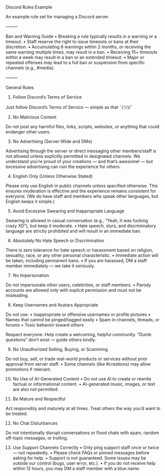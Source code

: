 Discord Rules Example

An example rule set for managing a Discord server.

⸻

Ban and Warning Guide
	•	Breaking a rule typically results in a warning or a timeout.
	•	Staff reserve the right to issue timeouts or bans at their discretion.
	•	Accumulating 6 warnings within 2 months, or receiving the same warning multiple times, may result in a ban.
	•	Receiving 15+ timeouts within a week may result in a ban or an extended timeout.
	•	Major or repeated offenses may lead to a full ban or suspension from specific channels (e.g., #media).

⸻

General Rules

1. Follow Discord’s Terms of Service

Just follow Discord’s Terms of Service — simple as that ¯\(ツ)/¯

2. No Malicious Content

Do not post any harmful files, links, scripts, websites, or anything that could endanger other users.

3. No Advertising (Server-Wide and DMs)

Advertising through the server or direct messaging other members/staff is not allowed unless explicitly permitted in designated channels.
We understand you’re proud of your creations — and that’s awesome! — but excessive advertising can ruin the experience for others.

4. English Only (Unless Otherwise Stated)

Please only use English in public channels unless specified otherwise.
This ensures moderation is effective and the experience remains consistent for everyone.
(We do have staff and members who speak other languages, but English keeps it simple.)

5. Avoid Excessive Swearing and Inappropriate Language

Swearing is allowed in casual conversation (e.g., “Yeah, it was fucking crazy XD”), but keep it moderate.
	•	Hate speech, slurs, and discriminatory language are strictly prohibited and will result in an immediate ban.

6. Absolutely No Hate Speech or Discrimination

There is zero tolerance for hate speech or harassment based on religion, sexuality, race, or any other personal characteristic.
	•	Immediate action will be taken, including permanent bans.
	•	If you are harassed, DM a staff member immediately — we take it seriously.

7. No Impersonation

Do not impersonate other users, celebrities, or staff members.
	•	Parody accounts are allowed only with explicit permission and must not be misleading.

8. Keep Usernames and Avatars Appropriate

Do not use:
	•	Inappropriate or offensive usernames or profile pictures
	•	Names that cannot be pinged/tagged easily
	•	Spam in channels, threads, or forums
	•	Toxic behavior toward others

Respect everyone. Help create a welcoming, helpful community. “Dumb questions” don’t exist — guide others kindly.

9. No Unauthorized Selling, Buying, or Scamming

Do not buy, sell, or trade real-world products or services without prior approval from server staff.
	•	Some channels (like #creations) may allow promotions if relevant.

10. No Use of AI-Generated Content
	•	Do not use AI to create or rewrite factual or informational content.
	•	AI-generated music, images, or text are also not permitted.

11. Be Mature and Respectful

Act responsibly and maturely at all times. Treat others the way you’d want to be treated.

12. No Chat Disturbances

Do not intentionally disrupt conversations or flood chats with spam, random off-topic messages, or trolling.

13. Use Support Channels Correctly
	•	Only ping support staff once or twice — not repeatedly.
	•	Please check FAQs or pinned messages before asking for help.
	•	Support is not guaranteed. Some issues may be outside our control (bugs, user error, etc.).
	•	If you do not receive help within 12 hours, you may DM a staff member with a blue name.